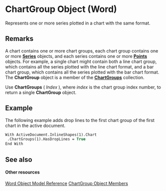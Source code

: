 
# ChartGroup Object (Word)

Represents one or more series plotted in a chart with the same format.


## Remarks

A chart contains one or more chart groups, each chart group contains one or more **[Series](212c323f-8acb-2ba7-1359-ab0f43268e77.md)** objects, and each series contains one or more **[Points](d0adc45a-7b31-a25e-d96f-f2a098702501.md)** objects. For example, a single chart might contain both a line chart group, which contains all the series plotted with the line chart format, and a bar chart group, which contains all the series plotted with the bar chart format. The **ChartGroup** object is a member of the **[ChartGroups](37136fbd-8740-c817-9666-993bc5d4c847.md)** collection.

Use  **ChartGroups** ( _Index_ ), where _index_ is the chart group index number, to return a single **ChartGroup** object.


## Example

The following example adds drop lines to the first chart group of the first chart in the active document.


```vb
With ActiveDocument.InlineShapes(1).Chart 
 .ChartGroups(1).HasDropLines = True 
End With
```


## See also


#### Other resources


[Word Object Model Reference](http://msdn.microsoft.com/library/be452561-b436-bb9b-6f94-3faa9a74a6fd%28Office.15%29.aspx)
[ChartGroup Object Members](af92e2da-b296-f0ec-2d97-c26d0ae76afa.md)
